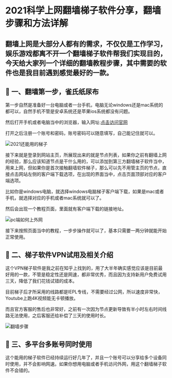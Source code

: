 # 2021科学上网翻墙梯子软件分享，翻墙步骤和方法详解

## 翻墙上网是大部分人都有的需求，不仅仅是工作学习，娱乐游戏都离不开一个翻墙梯子软件帮我们实现目的，今天给大家列一个详细的翻墙教程步骤，其中需要的软件也是我目前遇到感觉最好的一款。

## :palm_tree: 一、翻墙第一步，雀氏纸尿布

第一步自然是准备好一台电脑或者一台手机，电脑无论windows还是mac系统的都可以，自然手机不管是安卓系统还是苹果ios系统都没有问题。
    
然后打开手机或者电脑当中的浏览器，输入网址:[点击访问官网](https://xbsj3462.fun/i/sg097)
    
打开之后注册一个账号和密码，账号密码可以随意填写，自己能记住就可以。

![2021还能用的梯子](https://i.loli.net/2021/04/23/iYUNKHdQc9nrXAP.jpg)
    
    
接下来就是登录到网站主页，所展现出来的就是节点列表，如果你之前有翻墙上网的经验，那么应该知道节点是干什么用的，可以添加到第三方翻墙梯子软件当中，用来上网，但如果你是首次接触翻墙软件梯子，那么可以先不用管主页的节点，直接点击网站左侧的客户端下载选项，在出现的界面当中，点击页面顶部对应的客户端选项。
    
比如你是windows电脑，就选择windows电脑梯子客户端下载，如果是mac或者手机，就选择对应的手机或者mac系统就可以了。
    
然后会出现一个教程页面，里面就有客户端下载的链接地址。
    
![pc端如何上外网](https://i.loli.net/2021/04/21/76kmdthNRwbpCQH.png)
    
接下来按照页面当中的教程，一步步操作就可以了，基本只需要一两分钟就能开始正常使用。
    
    
## :palm_tree: 二、梯子软件VPN试用及相关介绍

这个VPN梯子软件是我之前在知乎上找到的，用了大半年确实感觉应该是目前最好用的一款，不管是稳定性还是网速，都非常优秀，而且因为支持新用户免费试用三天，降低了我们花钱试错的成本。
     
目前梯子后才所采用的线路都是IEPL专线，不需要经过公网，所以速度非常快，Youtube上跑4K视频能无卡顿播放。
     
而且官方客服的售后也非常好，之前有一次因为节点更新导致有半小时左右时间线路无法使用，之后客服还给补偿了三天的使用时长。
     
![翻墙步骤](https://i.loli.net/2021/03/21/c3p1I9V2CEUKGP6.png)

## :palm_tree: 三、多平台多账号同时使用
   
这个能用的梯子软件已经持续运行好几年了，并且一个账号可以分享给多个设备同时使用，并不会影响网速。如果你想用电脑或者手机访问外网，用这个翻墙梯子软件不会错的。
